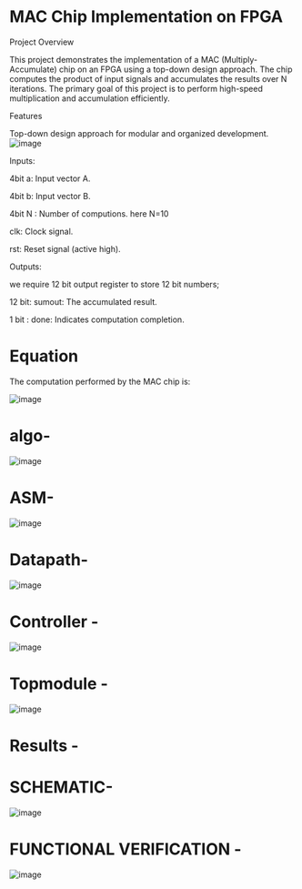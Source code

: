 # MAC Chip Implementation on FPGA

Project Overview

This project demonstrates the implementation of a MAC (Multiply-Accumulate) chip on an FPGA using a top-down design approach. The chip computes the product of input signals and accumulates the results over N iterations. The primary goal of this project is to perform high-speed multiplication and accumulation efficiently.

Features

Top-down design approach for modular and organized development.
![image](https://github.com/user-attachments/assets/0caa26d6-9fbe-409b-8fa8-8132cd6e9679)

Inputs:

4bit a: Input vector A.

4bit b: Input vector B.

4bit N : Number of computions. here N=10

clk: Clock signal.

rst: Reset signal (active high).

Outputs:

 we require 12 bit output register to store 12 bit numbers;
 
12 bit:  sumout: The accumulated result.

1 bit : done: Indicates computation completion. 

# Equation
The computation performed by the MAC chip is:

![image](https://github.com/user-attachments/assets/9bf29a9c-d085-44e3-b9a2-8bcda9fc92a8)

# algo- 

![image](https://github.com/user-attachments/assets/a541aa63-fdef-4fe4-a767-b4779376f462)

# ASM- 

![image](https://github.com/user-attachments/assets/cb9bfff9-6401-426f-bec5-3b1be4d49111)

# Datapath- 

![image](https://github.com/user-attachments/assets/bab4a3e3-0a8b-439a-bd48-f41cb46f6ca6)

# Controller - 

![image](https://github.com/user-attachments/assets/a11c286a-10dd-4d2f-8fe5-be80af98e07f)

# Topmodule - 

![image](https://github.com/user-attachments/assets/ebfcad37-adad-436d-83a4-0aaf40fcd802)

# Results - 

# SCHEMATIC- 

![image](https://github.com/user-attachments/assets/4e7429c1-ee70-4ffe-a45a-63a4b9cf8064)


# FUNCTIONAL VERIFICATION - 

![image](https://github.com/user-attachments/assets/62cbac32-3ecc-4b2a-a9e5-7bdb6c06aa6e)










